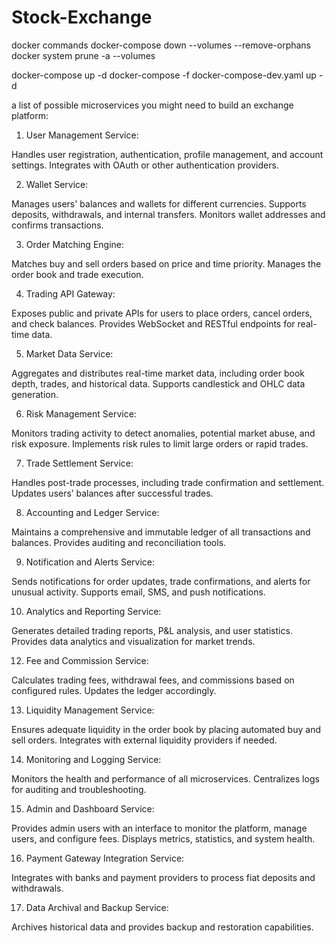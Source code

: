 # Stock-Exchange

docker commands
docker-compose down --volumes --remove-orphans
docker system prune -a --volumes

docker-compose up -d
docker-compose -f docker-compose-dev.yaml up -d



a list of possible microservices you might need to build an exchange platform:

1. User Management Service:

Handles user registration, authentication, profile management, and account settings.
Integrates with OAuth or other authentication providers.

2. Wallet Service:

Manages users' balances and wallets for different currencies.
Supports deposits, withdrawals, and internal transfers.
Monitors wallet addresses and confirms transactions.

3. Order Matching Engine:

Matches buy and sell orders based on price and time priority.
Manages the order book and trade execution.

4. Trading API Gateway:

Exposes public and private APIs for users to place orders, cancel orders, and check balances.
Provides WebSocket and RESTful endpoints for real-time data.

5. Market Data Service:

Aggregates and distributes real-time market data, including order book depth, trades, and historical data.
Supports candlestick and OHLC data generation.

6. Risk Management Service:

Monitors trading activity to detect anomalies, potential market abuse, and risk exposure.
Implements risk rules to limit large orders or rapid trades.

7. Trade Settlement Service:

Handles post-trade processes, including trade confirmation and settlement.
Updates users’ balances after successful trades.

8. Accounting and Ledger Service:

Maintains a comprehensive and immutable ledger of all transactions and balances.
Provides auditing and reconciliation tools.

9. Notification and Alerts Service:

Sends notifications for order updates, trade confirmations, and alerts for unusual activity.
Supports email, SMS, and push notifications.

10. Analytics and Reporting Service:

Generates detailed trading reports, P&L analysis, and user statistics.
Provides data analytics and visualization for market trends.

12. Fee and Commission Service:

Calculates trading fees, withdrawal fees, and commissions based on configured rules.
Updates the ledger accordingly.

13. Liquidity Management Service:

Ensures adequate liquidity in the order book by placing automated buy and sell orders.
Integrates with external liquidity providers if needed.

14. Monitoring and Logging Service:

Monitors the health and performance of all microservices.
Centralizes logs for auditing and troubleshooting.

15. Admin and Dashboard Service:

Provides admin users with an interface to monitor the platform, manage users, and configure fees.
Displays metrics, statistics, and system health.

16. Payment Gateway Integration Service:

Integrates with banks and payment providers to process fiat deposits and withdrawals.

17. Data Archival and Backup Service:

Archives historical data and provides backup and restoration capabilities.
